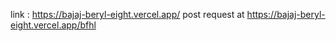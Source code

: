 link : https://bajaj-beryl-eight.vercel.app/
post request at https://bajaj-beryl-eight.vercel.app/bfhl
